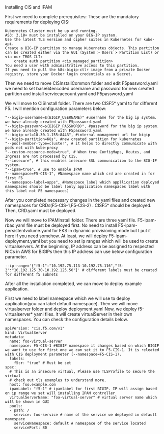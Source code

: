 Installing CIS and IPAM

First we need to complete prerequisites:
These are the mandatory requirements for deploying CIS:

    Kubernetes Cluster must be up and running.
    AS3: 3.18+ must be installed on your BIG-IP system.
    Use the latest TLS version and cipher suites in Kubernetes for kube-api.
    Create a BIG-IP partition to manage Kubernetes objects. This partition can be created either via the GUI (System > Users > Partition List) or via our TMOS CLI:
        create auth partition <cis_managed_partition>
    You need a user with administrative access to this partition.
    If you need to pull the k8s-bigip-ctlr image from a private Docker registry, store your Docker login credentials as a Secret.

Then we need to move CISInstallCommon folder and edit F5password.yaml we need to set base64encoded username and password for new created partition and install serviceaccount.yaml and F5password.yaml

We will move to CISInstall folder. There are two CISF5* yaml to for different F5. I will mention configuration parameters below:

    "--bigip-username=$(BIGIP_USERNAME)" #username for the big ip system. we have already created with F5password.yaml
    "--bigip-password=$(BIGIP_PASSWORD)", #password for the big ip system. we have already created with F5password.yaml
    "--bigip-url=10.30.1.155:8443", #internal management url for bigip
    "--bigip-partition=K8s", #new created partition for kubernetes
    "--pool-member-type=cluster", # it helps to directly communicate with pods not with kube-proxy
    "--custom-resource-mode=true", # When true ConfigMaps, Routes, and Ingress are not processed by CIS.
    "--insecure", # this enables insecure SSL communication to the BIG-IP system.
    "--ipam=true", # use to enable IPAM
    "--namespace=F5-CIS-1", #Namespace name which crd are created in for first F5
    "--namespace-label=apps", #Namespace label which appllication deployed namespaces should be label (only application namespaces label with this label not F5 namespaces)

After you completed necessary changes in the yaml files and created new namespaces for CRDs(F5-CIS-1,F5-CIS-2) . CISF5* should be deployed. Then, CRD.yaml must be deployed.

Now we will move to IPAMInstall folder. There are three yaml file. F5-ipam-rbac.yaml file must be deployed first. No need to install F5-ipam-persistentvolume.yaml for EKS in dynamic provisioning mode but I put it here if you need somehow. At least, we will deploy F5-ipam-deployment.yaml but you need to set ip ranges which will be used to create virtualservers. At the beginning, IP address can be assigned to respected NICs in AWS for BIGIPs then this IP address can use below configuration parameter.

    --ip-range='{"f5-1":"10.192.75.113-10.192.75.116","f5-2":"10.192.125.30-10.192.125.50"}' # different labels must be created for different f5 subnets

After all the installation completed, we can move to deploy example application.

First we need to label namespace which we will use to deploy application(you can label default namespace).
Then we will move virtualserver folder and deploy deployment.yaml
Now, we deploy f5-virtualserver* yaml files. It will create virtualServer in their own namespaces. You can check the configuration details below.

    apiVersion: "cis.f5.com/v1"
    kind: VirtualServer
    metadata:
      name: foo-virtual-server
      namespace: F5-CIS-1 #BIGIP namespace it changes based on which BIGIP we want to use for first one we can set it to F5-CIS-1. It is releated with CIS deployment parameter (--namespace=F5-CIS-1).
      labels:
        f5cr: "true" # Must be set
    spec:
      # This is an insecure virtual, Please use TLSProfile to secure the virtual
      # check out tls examples to understand more.
      host: foo.example.com
      ipamLabel: "f5-1" # ipamlabel for first BIGIP. IP will assign based on ip range we set will installing IPAM controller
      virtualServerName: "foo-virtual-server" # virtual server name which will be shown in GUI
      pools:
      - path: /
        service: foo-service # name of the service we deployed in default namespace
        serviceNamespace: default # namespace of the service located
        servicePort: 80

